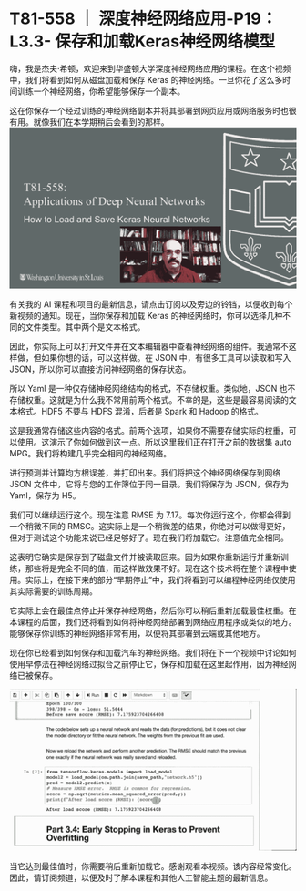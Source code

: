 # T81-558 ｜ 深度神经网络应用-P19：L3.3- 保存和加载Keras神经网络模型 

嗨，我是杰夫·希顿，欢迎来到华盛顿大学深度神经网络应用的课程。在这个视频中，我们将看到如何从磁盘加载和保存 Keras 的神经网络。一旦你花了这么多时间训练一个神经网络，你希望能够保存一个副本。

这在你保存一个经过训练的神经网络副本并将其部署到网页应用或网络服务时也很有用。就像我们在本学期稍后会看到的那样。![](img/fcb55d43d6ed5e04848ece71f7dd4972_1.png)

有关我的 AI 课程和项目的最新信息，请点击订阅以及旁边的铃铛，以便收到每个新视频的通知。现在，当你保存和加载 Keras 的神经网络时，你可以选择几种不同的文件类型。其中两个是文本格式。

因此，你实际上可以打开文件并在文本编辑器中查看神经网络的组件。我通常不这样做，但如果你想的话，可以这样做。在 JSON 中，有很多工具可以读取和写入 JSON，所以你可以直接访问神经网络的保存状态。

所以 Yaml 是一种仅存储神经网络结构的格式，不存储权重。类似地，JSON 也不存储权重。这就是为什么我不常用前两个格式。不幸的是，这些是最容易阅读的文本格式。HDF5 不要与 HDFS 混淆，后者是 Spark 和 Hadoop 的格式。

这是我通常存储这些内容的格式。前两个选项，如果你不需要存储实际的权重，可以使用。这演示了你如何做到这一点。所以这里我们正在打开之前的数据集 auto MPG。我们将构建几乎完全相同的神经网络。

进行预测并计算均方根误差，并打印出来。我们将把这个神经网络保存到网络 JSON 文件中，它将与您的工作簿位于同一目录。我们将保存为 JSON，保存为 Yaml，保存为 H5。

我们可以继续运行这个。现在注意 RMSE 为 7.17。每次你运行这个，你都会得到一个稍微不同的 RMSC。这实际上是一个稍微差的结果，你绝对可以做得更好，但对于测试这个功能来说已经足够好了。现在我们将加载它。注意值完全相同。

这表明它确实是保存到了磁盘文件并被读取回来。因为如果你重新运行并重新训练，那些将是完全不同的值，而这样做效果不好。现在这个技术将在整个课程中使用。实际上，在接下来的部分“早期停止”中，我们将看到可以编程神经网络仅使用其实际需要的训练周期。

它实际上会在最佳点停止并保存神经网络，然后你可以稍后重新加载最佳权重。在本课程的后面，我们还将看到如何将神经网络部署到网络应用程序或类似的地方。能够保存你训练的神经网络非常有用，以便将其部署到云端或其他地方。

现在你已经看到如何保存和加载汽车的神经网络。我们将在下一个视频中讨论如何使用早停法在神经网络过拟合之前停止它，保存和加载在这里起作用，因为神经网络已被保存。

![](img/fcb55d43d6ed5e04848ece71f7dd4972_3.png)

当它达到最佳值时，你需要稍后重新加载它。感谢观看本视频。该内容经常变化。因此，请订阅频道，以便及时了解本课程和其他人工智能主题的最新信息。
